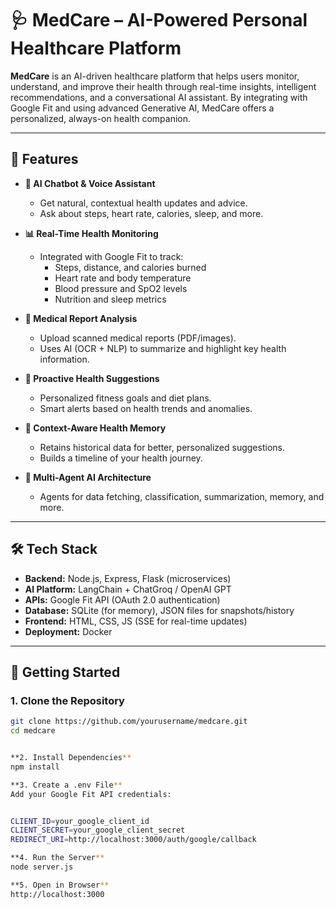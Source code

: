 
# 🩺 MedCare – AI-Powered Personal Healthcare Platform

**MedCare** is an AI-driven healthcare platform that helps users monitor, understand, and improve their health through real-time insights, intelligent recommendations, and a conversational AI assistant. By integrating with Google Fit and using advanced Generative AI, MedCare offers a personalized, always-on health companion.

---

## 🌟 Features

- **🧠 AI Chatbot & Voice Assistant**
  - Get natural, contextual health updates and advice.
  - Ask about steps, heart rate, calories, sleep, and more.

- **📊 Real-Time Health Monitoring**
  - Integrated with Google Fit to track:
    - Steps, distance, and calories burned
    - Heart rate and body temperature
    - Blood pressure and SpO2 levels
    - Nutrition and sleep metrics

- **📁 Medical Report Analysis**
  - Upload scanned medical reports (PDF/images).
  - Uses AI (OCR + NLP) to summarize and highlight key health information.

- **📆 Proactive Health Suggestions**
  - Personalized fitness goals and diet plans.
  - Smart alerts based on health trends and anomalies.

- **🧠 Context-Aware Health Memory**
  - Retains historical data for better, personalized suggestions.
  - Builds a timeline of your health journey.

- **🔁 Multi-Agent AI Architecture**
  - Agents for data fetching, classification, summarization, memory, and more.

---

## 🛠️ Tech Stack

- **Backend:** Node.js, Express, Flask (microservices)
- **AI Platform:** LangChain + ChatGroq / OpenAI GPT
- **APIs:** Google Fit API (OAuth 2.0 authentication)
- **Database:** SQLite (for memory), JSON files for snapshots/history
- **Frontend:** HTML, CSS, JS (SSE for real-time updates)
- **Deployment:** Docker

---

## 🚀 Getting Started

### 1. Clone the Repository
```bash
git clone https://github.com/yourusername/medcare.git
cd medcare


**2. Install Dependencies**
npm install

**3. Create a .env File**
Add your Google Fit API credentials:


CLIENT_ID=your_google_client_id
CLIENT_SECRET=your_google_client_secret
REDIRECT_URI=http://localhost:3000/auth/google/callback

**4. Run the Server**
node server.js

**5. Open in Browser**
http://localhost:3000
